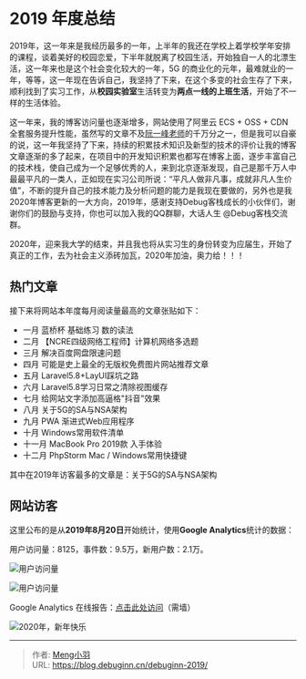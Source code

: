 # 2019 年度总结


2019年，这一年来是我经历最多的一年，上半年的我还在学校上着学校学年安排的课程，谈着美好的校园恋爱，下半年就脱离了校园生活，开始独自一人的北漂生活，这一年来也是这个社会变化较大的一年，5G 的商业化的元年，最难就业的一年，等等，这一年现在告诉自己，我坚持了下来，在这个多变的社会生存了下来，顺利找到了实习工作，从**校园实验室**生活转变为**两点一线的上班生活**，开始了不一样的生活体验。

这一年来，我的博客访问量也逐渐增多，网站使用了阿里云 ECS + OSS + CDN 全套服务提升性能，虽然写的文章不及[阮一峰老师](http://www.ruanyifeng.com/)的千万分之一，但是我可以自豪的说，这一年我坚持了下来，持续的积累技术知识及新型的技术的评价让我的博客文章逐渐的多了起来，在项目中的开发知识积累也都写在博客上面，逐步丰富自己的技术栈，使自己成为一个足够优秀的人，来到北京逐渐发现，自己是那千万人中最最平凡的一类人，正如现在实习公司所说：“平凡人做非凡事，成就非凡人生价值”，不断的提升自己的技术能力及分析问题的能力是我现在要做的，另外也是我2020年博客更新的一大方向，2019年，感谢支持Debug客栈成长的小伙伴们，谢谢你们的鼓励与支持，你也可以加入我的QQ群聊，大话人生 @Debug客栈交流群。

2020年，迎来我大学的结束，并且我也将从实习生的身份转变为应届生，开始了真正的工作，去为社会主义添砖加瓦，2020年加油，奥力给！！！

## 热门文章

接下来将网站本年度每月阅读量最高的文章张贴如下：

- 一月 蓝桥杯 基础练习 数的读法 
- 二月 【NCRE四级网络工程师】计算机网络多选题 
- 三月 解决百度网盘限速问题 
- 四月 可能是史上最全的无版权免费图片网站推荐文章 
- 五月 Laravel5.8+LayUI踩坑之路 
- 六月 Laravel5.8学习日常之清除视图缓存 
- 七月 给网站文字添加高逼格"抖音"效果 
- 八月 关于5G的SA与NSA架构 
- 九月 PWA 渐进式Web应用程序 
- 十月 Windows常用软件清单 
- 十一月 MacBook Pro 2019款 入手体验 
- 十二月 PhpStorm Mac / Windows常用快捷键

其中在2019年访客最多的文章是：关于5G的SA与NSA架构

## 网站访客

这里公布的是从**2019年8月20日**开始统计，使用**Google Analytics**统计的数据：

用户访问量：8125，事件数：9.5万，新用户数：2.1万。

![用户访问量](https://image.debuginn.cn/202303161958776.png)

![用户访问量](https://image.debuginn.cn/202303161958253.png)

Google Analytics 在线报告：[点击此处访问](https://analytics.google.com/analytics/web/#/p207970635/reports/home?params=_u..nav%3Dga1-experimental%26_u.dateOption%3DyearToDate%26_u.comparisonOption%3Ddisabled%26_r.4..cardDateRange%3Dcustom%26_r.4..date00%3D20190820%26_r.4..date01%3D20191227)（需墙）

![2020年，新年快乐](https://image.debuginn.cn/202303161959295.jpg)

---

> 作者: [Meng小羽](https://www.debuginn.cn)  
> URL: https://blog.debuginn.cn/debuginn-2019/  

